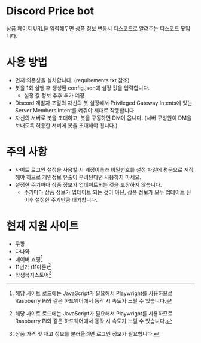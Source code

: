 # Discord Price bot
상품 페이지 URL을 입력해두면 상품 정보 변동시 디스코드로 알려주는 디스코드 봇입니다.

# 사용 방법
* 먼저 의존성을 설치합니다. (requirements.txt 참조)
* 봇을 1회 실행 후 생성된 config.json에 설정 값을 입력합니다.
  - 설정 값 정보 추후 추가 예정
* Discord 개발자 포털의 자신의 봇 설정에서 Privileged Gateway Intents에 있는 Server Members Intent를 켜줘야 제대로 작동합니다.
* 자신의 서버로 봇을 초대하고, 봇을 구동하면 DM이 옵니다. (서버 구성원이 DM을 보내도록 허용한 서버에 봇을 초대해야 됩니다.)

# 주의 사항
* 사이트 로그인 설정을 사용할 시 계정이름과 비밀번호를 설정 파일에 평문으로 저장해야 하므로 개인정보 유출이 우려된다면 사용하지 마세요.
* 설정한 주기마다 상품 정보가 업데이트되는 것을 보장하지 않습니다.
  - 주기마다 상품 정보가 업데이트 되는 것이 아닌, 상품 정보가 모두 업데이트 된 이후 설정한 주기만큼 대기합니다.

# 현재 지원 사이트
* 쿠팡
* 다나와
* 네이버 쇼핑[^1]
* 11번가 (11마존)[^1]
* 학생복지스토어[^2]

[^1]: 해당 사이트 로드에는 JavaScript가 필요해서 Playwright를 사용하므로 Raspberry Pi와 같은 하드웨어에서 동작 시 속도가 느릴 수 있습니다.
[^2]: 상품 가격 및 재고 정보를 불러올려면 로그인 정보가 필요합니다.

